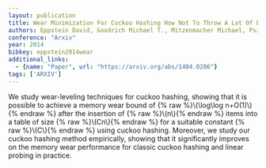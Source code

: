 ```yaml
---
layout: publication
title: Wear Minimization For Cuckoo Hashing How Not To Throw A Lot Of Eggs Into One Basket
authors: Eppstein David, Goodrich Michael T., Mitzenmacher Michael, Pszona Paweł
conference: "Arxiv"
year: 2014
bibkey: eppstein2014wear
additional_links:
  - {name: "Paper", url: "https://arxiv.org/abs/1404.0286"}
tags: ['ARXIV']
---
```

We study wear-leveling techniques for cuckoo hashing, showing that it is possible to achieve a memory wear bound of \{&#37; raw &#37;\}\\(\log\log n+O(1)\\)\{&#37; endraw &#37;\} after the insertion of \{&#37; raw &#37;\}\\(n\\)\{&#37; endraw &#37;\} items into a table of size \{&#37; raw &#37;\}\\(Cn\\)\{&#37; endraw &#37;\} for a suitable constant \{&#37; raw &#37;\}\\(C\\)\{&#37; endraw &#37;\} using cuckoo hashing. Moreover, we study our cuckoo hashing method empirically, showing that it significantly improves on the memory wear performance for classic cuckoo hashing and linear probing in practice.
